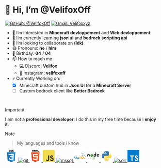 # 👋 Hi, I’m **@VelifoxOff**
[![GitHub: @VelifoxOff](https://img.shields.io/github/followers/VelifoxOff?label=follow&style=social)](https://github.com/VelifoxOff)
[![Gmail: Velifoxxyz](https://img.shields.io/badge/Gmail-Velifoxxyz-red)](mailto:velifoxxyz@gmail.com)

- 👀 I’m interested in **Minecraft devloppement** and **Web devloppement**
- 🌱 I’m currently learning **json ui** and **bedrock scripting api**
- 💞️ I’m looking to collaborate on **(idk)**
- 😄 Pronouns: **he** / **him**
- 🎂 Birthday: **04** / **04**
- 📫 How to reach me
  - 💻 Discord: **Velifox**
  - 📸 Instagram: **velifoxoff**
- ⚡ Currently Working on:
  - [x] Minecraft custom hud in **Json UI** for a **Minecraft Server**
  - [ ] Custom bedrock client like **Better Bedrock**
<br>

> [!IMPORTANT]
> I am not a **professional developer**; I do this in my free time because I **enjoy** it.

> [!NOTE]
> > My languages and tools i know 
> <p align="left"> 
>   <a href="https://www.w3schools.com/css/" target="_blank" rel="noreferrer"> 
>     <img src="https://raw.githubusercontent.com/devicons/devicon/master/icons/css3/css3-original-wordmark.svg" alt="css3" width="40" height="40"/> 
>   </a> 
>   <a href="https://git-scm.com/" target="_blank" rel="noreferrer"> 
>     <img src="https://www.vectorlogo.zone/logos/git-scm/git-scm-icon.svg" alt="git" width="40" height="40"/> 
>   </a> 
>   <a href="https://www.w3.org/html/" target="_blank" rel="noreferrer"> 
>     <img src="https://raw.githubusercontent.com/devicons/devicon/master/icons/html5/html5-original-wordmark.svg" alt="html5" width="40" height="40"/> 
>   </a> 
>   <a href="https://developer.mozilla.org/en-US/docs/Web/JavaScript" target="_blank" rel="noreferrer"> 
>     <img src="https://raw.githubusercontent.com/devicons/devicon/master/icons/javascript/javascript-original.svg" alt="javascript" width="40" height="40"/> 
>   </a> 
>   <a href="https://www.microsoft.com/en-us/sql-server" target="_blank" rel="noreferrer"> 
>     <img src="https://www.svgrepo.com/show/303229/microsoft-sql-server-logo.svg" alt="mssql" width="40" height="40"/> 
>   </a> 
>   <a href="https://www.mysql.com/" target="_blank" rel="noreferrer"> 
>     <img src="https://raw.githubusercontent.com/devicons/devicon/master/icons/mysql/mysql-original-wordmark.svg" alt="mysql" width="40" height="40"/> 
>   </a> 
>   <a href="https://nodejs.org" target="_blank" rel="noreferrer">
>     <img src="https://raw.githubusercontent.com/devicons/devicon/master/icons/nodejs/nodejs-original-wordmark.svg" alt="nodejs" width="40" height="40"/> 
>   </a> 
>   <a href="https://www.python.org" target="_blank" rel="noreferrer"> 
>     <img src="https://raw.githubusercontent.com/devicons/devicon/master/icons/python/python-original.svg" alt="python" width="40" height="40"/> 
>   </a> 
>   <a href="https://lucene.apache.org/solr/" target="_blank" rel="noreferrer"> 
>     <img src="https://www.vectorlogo.zone/logos/apache_solr/apache_solr-icon.svg" alt="solr" width="40" height="40"/> 
>   </a> 
>   <a href="https://www.typescriptlang.org/" target="_blank" rel="noreferrer"> 
>     <img src="https://raw.githubusercontent.com/devicons/devicon/master/icons/typescript/typescript-original.svg" alt="typescript" width="40" height="40"/> 
>   </a> 
> </p>
<!---
VelifoxOff/VelifoxOff is a ✨ special ✨ repository because its `README.md` (this file) appears on your GitHub profile.
You can click the Preview link to take a look at your changes.
--->
